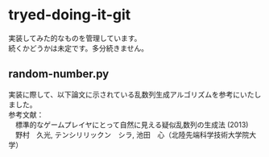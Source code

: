 # tryed-doing-it-git
実装してみた的なものを管理しています。<br>
続くかどうかは未定です。多分続きません。

## random-number.py
実装に際して、以下論文に示されている乱数列生成アルゴリズムを参考にいたしました。<br>
参考文献：<br>
　標準的なゲームプレイヤにとって自然に見える疑似乱数列の生成法 (2013)<br>
　野村　久光, テンシリリックン　シラ, 池田　心（北陸先端科学技術大学院大学）
